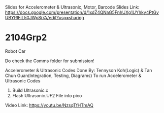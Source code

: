 Slides for Accelerometer & Ultrasonic, Motor, Barcode
Slides Link: https://docs.google.com/presentation/d/1xdZ4QNaG5FnhUXg1UYhky4PtGvUBYRlFiL50JWpSi7A/edit?usp=sharing


# 2104Grp2
Robot Car

Do check the Comms folder for submission!

Accelerometer & Ultrasonic Codes Done By:
Tennyson Koh(Logic) & Tan Chun Guan(Integration, Testing, Diagrams)
To run Accelerometer & Ultrasonic Codes
1. Build Ultrasonic.c 
2. Flash Ultrasonic.UF2 File into pico

Video Link: https://youtu.be/NzsqTfHTmAQ

